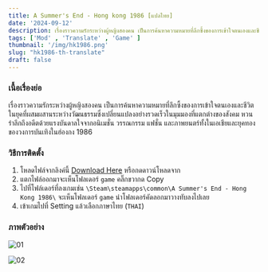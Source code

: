 ```yaml
---
title: A Summer's End - Hong kong 1986 [แปลไทย]
date: '2024-09-12'
description: เรื่องราวความรักระหว่างผู้หญิงสองคน เป็นการค้นหาความหมายที่ลึกซึ้งของการเข้าใจตนเองและชีวิต ในยุคที่ผสมผสานระหว่างวัฒนธรรมซึ่งเปลี่ยนแปลงอย่างรวดเร็วในมุมมองที่แตกต่างของสังคม หวนรำลึกถึงอดีตด้วยแรงบันดาลใจจากอนิเมชั่น วรรณกรรม แฟชั่น และภาพยนตร์ทั้งในเอเชียและยุคทองของวงการบันเทิงในฮ่องกง 1986
tags: ['Mod' , 'Translate' , 'Game' ]
thumbnail: '/img/hk1986.png' 
slug: "hk1986-th-translate"
draft: false
---
```


### เนื้อเรื่องย่อ
เรื่องราวความรักระหว่างผู้หญิงสองคน เป็นการค้นหาความหมายที่ลึกซึ้งของการเข้าใจตนเองและชีวิต ในยุคที่ผสมผสานระหว่างวัฒนธรรมซึ่งเปลี่ยนแปลงอย่างรวดเร็วในมุมมองที่แตกต่างของสังคม หวนรำลึกถึงอดีตด้วยแรงบันดาลใจจากอนิเมชั่น วรรณกรรม แฟชั่น และภาพยนตร์ทั้งในเอเชียและยุคทองของวงการบันเทิงในฮ่องกง 1986

### วิธีการติดตั้ง
1. โหลดไฟล์จากลิงค์นี้ [Download Here](https://store.steampowered.com/app/1111370/A_Summers_End__Hong_Kong_1986/) หรือกดดาวน์โหลดจาก
2. แตกไฟล์ออกมาจะเห็นโฟลเดอร์ `game` คลิ๊กขวากด Copy
3. ไปที่โฟล์เดอร์ที่ลงเกมเช่น `\Steam\steamapps\common\A Summer's End - Hong Kong 1986\` จะเห็นโฟลเดอร์ `game` นำโฟลเดอร์คัดลอกมาวางทับลงไปเลย
4. เข้าเกมไปที่ Setting แล้วเลือกภาษาไทย (`THAI`)

### ภาพตัวอย่าง
![01](/img/example/hk1.jpg)

![02](/img/example/hk2.jpg)